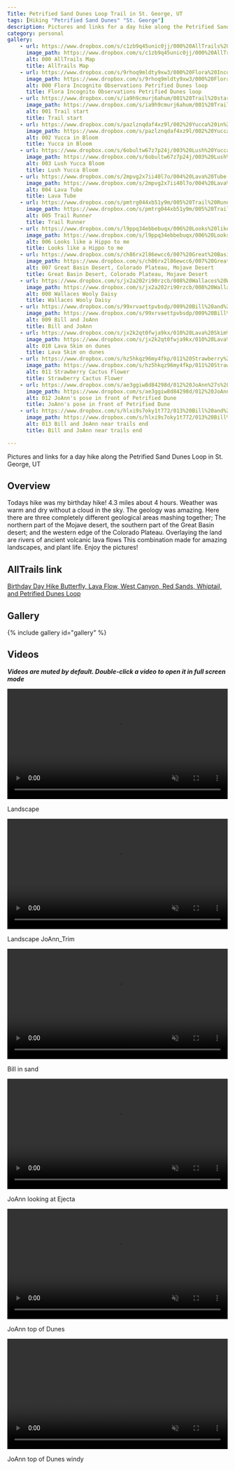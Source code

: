 ```yaml
---
Title: Petrified Sand Dunes Loop Trail in St. George, UT
tags: [Hiking "Petrified Sand Dunes" "St. George"]
description: Pictures and links for a day hike along the Petrified Sand Dunes Loop Trail in St. George, UT
category: personal
gallery:
    - url: https://www.dropbox.com/s/c1zb9q45unic0jj/000%20AllTrails%20Map.png?raw=1
      image_path: https://www.dropbox.com/s/c1zb9q45unic0jj/000%20AllTrails%20Map.png?raw=1
      alt: 000 AllTrails Map
      title: AllTrails Map
    - url: https://www.dropbox.com/s/9rhoq9mldty9xw3/000%20Flora%20Incognito%20Observations%20Petrified%20Dunes%20loop.jpg?raw=1
      image_path: https://www.dropbox.com/s/9rhoq9mldty9xw3/000%20Flora%20Incognito%20Observations%20Petrified%20Dunes%20loop.jpg?raw=1
      alt: 000 Flora Incognito Observations Petrified Dunes loop
      title: Flora Incognito Observations Petrified Dunes loop
    - url: https://www.dropbox.com/s/ia9h9cmurj6ahum/001%20Trail%20start.jpg?raw=1
      image_path: https://www.dropbox.com/s/ia9h9cmurj6ahum/001%20Trail%20start.jpg?raw=1
      alt: 001 Trail start
      title: Trail start
    - url: https://www.dropbox.com/s/pazlznqdaf4xz9l/002%20Yucca%20in%20Bloom.jpg?raw=1
      image_path: https://www.dropbox.com/s/pazlznqdaf4xz9l/002%20Yucca%20in%20Bloom.jpg?raw=1
      alt: 002 Yucca in Bloom
      title: Yucca in Bloom
    - url: https://www.dropbox.com/s/6obultw67z7p24j/003%20Lush%20Yucca%20Bloom.jpg?raw=1
      image_path: https://www.dropbox.com/s/6obultw67z7p24j/003%20Lush%20Yucca%20Bloom.jpg?raw=1
      alt: 003 Lush Yucca Bloom
      title: Lush Yucca Bloom
    - url: https://www.dropbox.com/s/2mpvg2x7ii40l7o/004%20Lava%20Tube.jpg?raw=1
      image_path: https://www.dropbox.com/s/2mpvg2x7ii40l7o/004%20Lava%20Tube.jpg?raw=1
      alt: 004 Lava Tube
      title: Lava Tube
    - url: https://www.dropbox.com/s/pmtrg044xb51y9m/005%20Trail%20Runner.jpg?raw=1
      image_path: https://www.dropbox.com/s/pmtrg044xb51y9m/005%20Trail%20Runner.jpg?raw=1
      alt: 005 Trail Runner
      title: Trail Runner
    - url: https://www.dropbox.com/s/l9ppq34ebbebuqx/006%20Looks%20like%20a%20Hippo%20to%20me.jpg?raw=1
      image_path: https://www.dropbox.com/s/l9ppq34ebbebuqx/006%20Looks%20like%20a%20Hippo%20to%20me.jpg?raw=1
      alt: 006 Looks like a Hippo to me
      title: Looks like a Hippo to me
    - url: https://www.dropbox.com/s/ch86rx2l86ewcc6/007%20Great%20Basin%20Desert%2C%20Colorado%20Plateau%2C%20Mojave%20Desert.jpg?raw=1
      image_path: https://www.dropbox.com/s/ch86rx2l86ewcc6/007%20Great%20Basin%20Desert%2C%20Colorado%20Plateau%2C%20Mojave%20Desert.jpg?raw=1
      alt: 007 Great Basin Desert, Colorado Plateau, Mojave Desert
      title: Great Basin Desert, Colorado Plateau, Mojave Desert
    - url: https://www.dropbox.com/s/jx2a202ri90rzcb/008%20Wallaces%20Wooly%20Daisy.jpg?raw=1
      image_path: https://www.dropbox.com/s/jx2a202ri90rzcb/008%20Wallaces%20Wooly%20Daisy.jpg?raw=1
      alt: 008 Wallaces Wooly Daisy
      title: Wallaces Wooly Daisy
    - url: https://www.dropbox.com/s/99xrvaettpvbsdp/009%20Bill%20and%20JoAnn.jpg?raw=1
      image_path: https://www.dropbox.com/s/99xrvaettpvbsdp/009%20Bill%20and%20JoAnn.jpg?raw=1
      alt: 009 Bill and JoAnn
      title: Bill and JoAnn
    - url: https://www.dropbox.com/s/jx2k2qt0fwja9kx/010%20Lava%20Skim%20on%20dunes.jpg?raw=1
      image_path: https://www.dropbox.com/s/jx2k2qt0fwja9kx/010%20Lava%20Skim%20on%20dunes.jpg?raw=1
      alt: 010 Lava Skim on dunes
      title: Lava Skim on dunes
    - url: https://www.dropbox.com/s/hz5hkqz96my4fkp/011%20Strawberry%20Cactus%20Flower.jpg?raw=1
      image_path: https://www.dropbox.com/s/hz5hkqz96my4fkp/011%20Strawberry%20Cactus%20Flower.jpg?raw=1
      alt: 011 Strawberry Cactus Flower
      title: Strawberry Cactus Flower
    - url: https://www.dropbox.com/s/ae3ggiw8d84298d/012%20JoAnn%27s%20pose%20in%20front%20of%20Petrified%20Dune.jpg?raw=1
      image_path: https://www.dropbox.com/s/ae3ggiw8d84298d/012%20JoAnn%27s%20pose%20in%20front%20of%20Petrified%20Dune.jpg?raw=1
      alt: 012 JoAnn's pose in front of Petrified Dune
      title: JoAnn's pose in front of Petrified Dune
    - url: https://www.dropbox.com/s/hlxi9s7oky1t772/013%20Bill%20and%20JoAnn%20near%20trails%20end.jpg?raw=1
      image_path: https://www.dropbox.com/s/hlxi9s7oky1t772/013%20Bill%20and%20JoAnn%20near%20trails%20end.jpg?raw=1
      alt: 013 Bill and JoAnn near trails end
      title: Bill and JoAnn near trails end

---
```


Pictures and links for a day hike along the Petrified Sand Dunes Loop in St. George, UT

## Overview

Todays hike was my birthday hike! 4.3 miles about 4 hours. Weather was warm and dry without a cloud in the sky. The geology was amazing. Here there are three completely different geological areas mashing together; The northern part of the Mojave desert, the southern part of the Great Basin desert; and the western edge of the Colorado Plateau. Overlaying the land are rivers of ancient volcanic lava flows This combination made for amazing landscapes, and plant life. Enjoy the pictures!

## AllTrails link

[Birthday Day Hike Butterfly, Lava Flow, West Canyon, Red Sands, Whiptail, and Petrified Dunes Loop](https://www.alltrails.com/explore/recording/butterfly-lava-flow-west-canyon-red-sands-whiptail-and-petrified-dunes-loop-b180da1)

## Gallery

{% include gallery id="gallery" %}

## Videos

***Videos are muted by default.  Double-click a video to open it in full screen mode***


  <div class="container">
    <video width="100%" preload="metadata" muted controls="controls">
      <source src="https://www.dropbox.com/s/dwuns6rbxqurfpg/001%20Landscape.mp4?raw=1" type="video/mp4" />
      Your browser does not support embedded videos, however, you can see the video in a new tab [Landscape](https://www.dropbox.com/s/dwuns6rbxqurfpg/001%20Landscape.mp4?raw=1)
    </video>
    <div class="overlayText">
      <p id="topText">Landscape</p>
    </div>
  </div>

  <div class="container">
    <video width="100%" preload="metadata" muted controls="controls">
      <source src="https://www.dropbox.com/s/2sjhsnenwb7qi8l/002%20Landscape%20JoAnn_Trim.mp4?raw=1" type="video/mp4" />
      Your browser does not support embedded videos, however, you can see the video in a new tab [Landscape JoAnn_Trim](https://www.dropbox.com/s/2sjhsnenwb7qi8l/002%20Landscape%20JoAnn_Trim.mp4?raw=1)
    </video>
    <div class="overlayText">
      <p id="topText">Landscape JoAnn_Trim</p>
    </div>
  </div>

  <div class="container">
    <video width="100%" preload="metadata" muted controls="controls">
      <source src="https://www.dropbox.com/s/has4yp191flrt3q/003%20Bill%20in%20sand.mp4?raw=1" type="video/mp4" />
      Your browser does not support embedded videos, however, you can see the video in a new tab [Bill in sand](https://www.dropbox.com/s/has4yp191flrt3q/003%20Bill%20in%20sand.mp4?raw=1)
    </video>
    <div class="overlayText">
      <p id="topText">Bill in sand</p>
    </div>
  </div>

  <div class="container">
    <video width="100%" preload="metadata" muted controls="controls">
      <source src="https://www.dropbox.com/s/z37hrxj1efl1lvn/004%20JoAnn%20looking%20at%20Ejecta.mp4?raw=1" type="video/mp4" />
      Your browser does not support embedded videos, however, you can see the video in a new tab [JoAnn looking at Ejecta](https://www.dropbox.com/s/z37hrxj1efl1lvn/004%20JoAnn%20looking%20at%20Ejecta.mp4?raw=1)
    </video>
    <div class="overlayText">
      <p id="topText">JoAnn looking at Ejecta</p>
    </div>
  </div>

  <div class="container">
    <video width="100%" preload="metadata" muted controls="controls">
      <source src="https://www.dropbox.com/s/ka9uw6yoqzfayef/005%20JoAnn%20top%20of%20Dunes.mp4?raw=1" type="video/mp4" />
      Your browser does not support embedded videos, however, you can see the video in a new tab [JoAnn top of Dunes](https://www.dropbox.com/s/ka9uw6yoqzfayef/005%20JoAnn%20top%20of%20Dunes.mp4?raw=1)
    </video>
    <div class="overlayText">
      <p id="topText">JoAnn top of Dunes</p>
    </div>
  </div>

  <div class="container">
    <video width="100%" preload="metadata" muted controls="controls">
      <source src="https://www.dropbox.com/s/6m8i0mq1h2sebrx/006%20JoAnn%20top%20of%20Dunes%20windy.mp4?raw=1" type="video/mp4" />
      Your browser does not support embedded videos, however, you can see the video in a new tab [JoAnn top of Dunes windy](https://www.dropbox.com/s/6m8i0mq1h2sebrx/006%20JoAnn%20top%20of%20Dunes%20windy.mp4?raw=1)
    </video>
    <div class="overlayText">
      <p id="topText">JoAnn top of Dunes windy</p>
    </div>
  </div>
